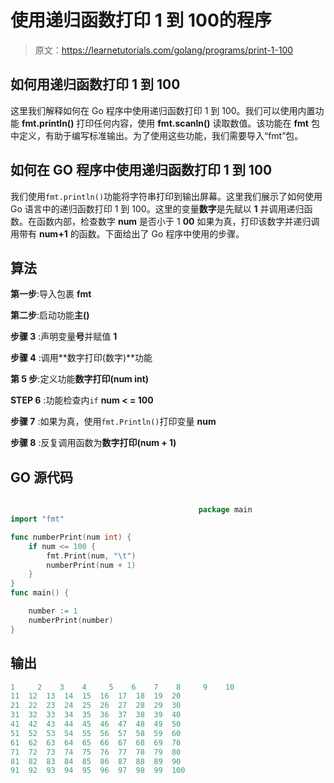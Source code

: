 # 使用递归函数打印 1 到 100的程序

> 原文：<https://learnetutorials.com/golang/programs/print-1-100>

## 如何用递归函数打印 1 到 100

这里我们解释如何在 Go 程序中使用递归函数打印 1 到 100。我们可以使用内置功能 **fmt.println()** 打印任何内容，使用 **fmt.scanln()** 读取数值。该功能在 **fmt** 包中定义，有助于编写标准输出。为了使用这些功能，我们需要导入“fmt”包。

## 如何在 GO 程序中使用递归函数打印 1 到 100

我们使用`fmt.println()`功能将字符串打印到输出屏幕。这里我们展示了如何使用 Go 语言中的递归函数打印 1 到 100。这里的变量**数字**是先赋以 **1** 并调用递归函数。在函数内部，检查数字 **num** 是否小于 1 **00** 如果为真，打印该数字并递归调用带有 **num+1** 的函数。下面给出了 Go 程序中使用的步骤。

## 算法

**第一步**:导入包裹 **fmt**

**第二步**:启动功能**主()**

**步骤 3** :声明变量**号**并赋值 **1**

**步骤 4** :调用**数字打印(数字)**功能

**第 5 步**:定义功能**数字打印(num int)**

**STEP 6** :功能检查内`if` **num < = 100**

**步骤 7** :如果为真，使用`fmt.Println()`打印变量 **num**

**步骤 8** :反复调用函数为**数字打印(num + 1)**

## GO 源代码

```go

                                          package main
import "fmt"

func numberPrint(num int) {
    if num <= 100 {
        fmt.Print(num, "\t")
        numberPrint(num + 1)
    }
}
func main() {

    number := 1
    numberPrint(number)
}

```

## 输出

```go
1     2    3    4     5    6    7    8     9    10
11  12  13  14  15  16  17  18  19  20
21  22  23  24  25  26  27  28  29  30
31  32  33  34  35  36  37  38  39  40
41  42  43  44  45  46  47  48  49  50
51  52  53  54  55  56  57  58  59  60
61  62  63  64  65  66  67  68  69  70
71  72  73  74  75  76  77  78  79  80
81  82  83  84  85  86  87  88  89  90
91  92  93  94  95  96  97  98  99  100
```